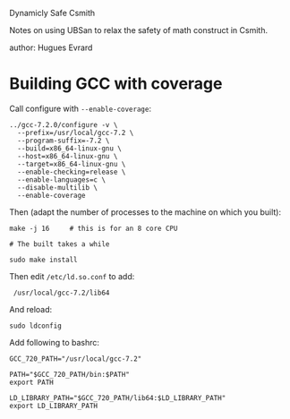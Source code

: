 Dynamicly Safe Csmith

Notes on using UBSan to relax the safety of math construct in Csmith.

author: Hugues Evrard

# Building GCC with coverage

Call configure with `--enable-coverage`:

    ../gcc-7.2.0/configure -v \
      --prefix=/usr/local/gcc-7.2 \
      --program-suffix=-7.2 \
      --build=x86_64-linux-gnu \
      --host=x86_64-linux-gnu \
      --target=x86_64-linux-gnu \
      --enable-checking=release \
      --enable-languages=c \
      --disable-multilib \
      --enable-coverage


Then (adapt the number of processes to the machine on which you
built):

    make -j 16     # this is for an 8 core CPU

    # The built takes a while

    sudo make install

Then edit `/etc/ld.so.conf` to add:

     /usr/local/gcc-7.2/lib64

And reload:

    sudo ldconfig

Add following to bashrc:

    GCC_720_PATH="/usr/local/gcc-7.2"

    PATH="$GCC_720_PATH/bin:$PATH"
    export PATH

    LD_LIBRARY_PATH="$GCC_720_PATH/lib64:$LD_LIBRARY_PATH"
    export LD_LIBRARY_PATH

